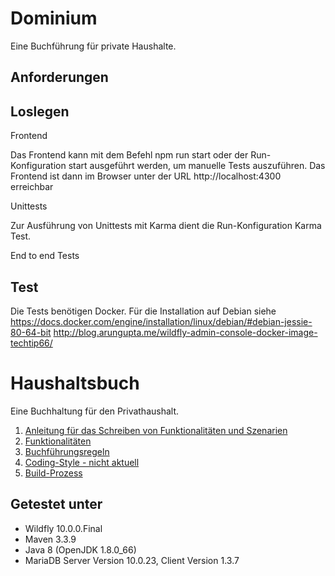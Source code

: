 Dominium
========

Eine Buchführung für private Haushalte.


Anforderungen
-------------

Loslegen
--------

Frontend

Das Frontend kann mit dem Befehl npm run start oder der Run-Konfiguration start
ausgeführt werden, um manuelle Tests auszuführen. Das Frontend ist dann im 
Browser unter der URL http://localhost:4300 erreichbar

Unittests

Zur Ausführung von Unittests mit Karma dient die Run-Konfiguration Karma Test.

End to end Tests



Test
----

Die Tests benötigen Docker. Für die Installation auf Debian siehe
 https://docs.docker.com/engine/installation/linux/debian/#debian-jessie-80-64-bit
http://blog.arungupta.me/wildfly-admin-console-docker-image-techtip66/

Haushaltsbuch
=============

Eine Buchhaltung für den Privathaushalt.

1. [Anleitung für das Schreiben von Funktionalitäten und Szenarien](
domaene/src/test/resources/de/therapeutenkiller/haushaltsbuch/domaene/Anleitung.md)
2. [Funktionalitäten](domaene/src/test/resources/README.md)
2. [Buchführungsregeln](domaene/src/test/resources/de/therapeutenkiller/haushaltsbuch/domaene/Buchführungsregeln.md)
3. [Coding-Style - nicht aktuell](Codestyle.md)
4. [Build-Prozess](buildprozess.md)

Getestet unter
--------------
* Wildfly 10.0.0.Final
* Maven 3.3.9
* Java 8 (OpenJDK 1.8.0_66)
* MariaDB Server Version 10.0.23, Client Version 1.3.7

